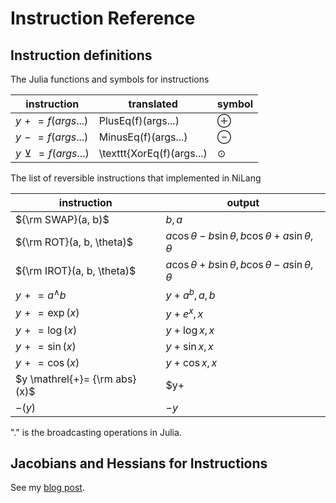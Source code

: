 # Instruction Reference

## Instruction definitions

The Julia functions and symbols for instructions

| instruction | translated |   symbol   |
| ----------- | ---------- | ---- |
| $y \mathrel{+}= f(args...)$ | PlusEq(f)(args...) | $\oplus$ |
| $y \mathrel{-}= f(args...)$ | MinusEq(f)(args...) | $\ominus$ |
| $y \mathrel{\veebar}= f(args...)$ | \texttt{XorEq(f)(args...) | $\odot$ |

The list of reversible instructions that implemented in NiLang

| instruction | output   |
| ----------- | ---------- |
| ${\rm SWAP}(a, b)$ | $b, a$ |
| ${\rm ROT}(a, b, \theta)$ | $a \cos\theta - b\sin\theta, b \cos\theta + a\sin\theta, \theta$ |
| ${\rm IROT}(a, b, \theta)$ | $a \cos\theta + b\sin\theta, b \cos\theta - a\sin\theta, \theta$ |
| $y \mathrel{+}= a^\wedge b$ | $y+a^b, a, b$ |
| $y \mathrel{+}= \exp(x)$ | $y+e^x, x$ |
| $y \mathrel{+}= \log(x)$ | $y+\log x, x$ |
| $y \mathrel{+}= \sin(x)$ | $y+\sin x, x$ |
| $y \mathrel{+}= \cos(x)$ | $y+\cos x, x$ |
| $y \mathrel{+}= {\rm abs}(x)$ | $y+ |x|, x$ |
| $-(y)$ | $-y$ |

"." is the broadcasting operations in Julia.

## Jacobians and Hessians for Instructions

See my [blog post](https://giggleliu.github.io/2020/01/18/jacobians.html).

